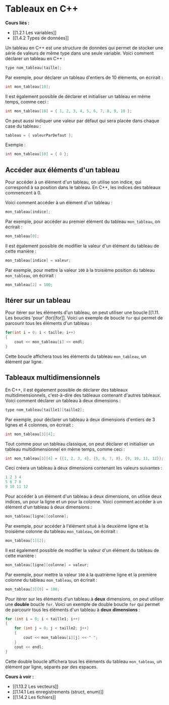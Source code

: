 # Tableaux en C++

**Cours liés :**
- [[1.2.1 Les variables]]
- [[1.4.2 Types de données]]

Un tableau en C++ est une structure de données qui permet de stocker une série de valeurs de même type dans une seule variable. Voici comment déclarer un tableau en C++ :

```cpp
type nom_tableau[taille];
```

Par exemple, pour déclarer un tableau d'entiers de 10 éléments, on écrirait :
```cpp
int mon_tableau[10];
```

Il est également possible de déclarer et initialiser un tableau en même temps, comme ceci :
```cpp
int mon_tableau[10] = { 1, 2, 3, 4, 5, 6, 7, 8, 9, 10 };
```

On peut aussi indiquer une valeur par défaut qui sera placée dans chaque case du tableau :
```cpp
tableau = { valeurParDefaut };
```
Exemple : 
```cpp
int mon_tableau[10] = { 0 };
```

## Accéder aux éléments d'un tableau

Pour accéder à un élément d'un tableau, on utilise son indice, qui correspond à sa position dans le tableau. En C++, les indices des tableaux commencent à 0.

Voici comment accéder à un élément d'un tableau :
```cpp
mon_tableau[indice];
```

Par exemple, pour accéder au premier élément du tableau `mon_tableau`, on écrirait :
```cpp
mon_tableau[0];
```

Il est également possible de modifier la valeur d'un élément du tableau de cette manière :
```cpp
mon_tableau[indice] = valeur;
```

Par exemple, pour mettre la valeur `100` à la troisième position du tableau `mon_tableau`, on écrirait :
```cpp
mon_tableau[2] = 100;
```

## Itérer sur un tableau

Pour itérer sur les éléments d'un tableau, on peut utiliser une boucle [[1.11. Les boucles 'pour' (for)|for]]. Voici un exemple de boucle `for` qui permet de parcourir tous les éléments d'un tableau :
```cpp
for(int i = 0; i < taille; i++) 
{   
	cout << mon_tableau[i] << endl; 
}
```

Cette boucle affichera tous les éléments du tableau `mon_tableau`, un élément par ligne.

## Tableaux multidimensionnels

En C++, il est également possible de déclarer des tableaux multidimensionnels, c'est-à-dire des tableaux contenant d'autres tableaux. Voici comment déclarer un tableau à deux dimensions :
```cpp
type nom_tableau[taille1][taille2];
```

Par exemple, pour déclarer un tableau à deux dimensions d'entiers de 3 lignes et 4 colonnes, on écrirait :
```cpp
int mon_tableau[3][4];
```

Tout comme pour un tableau classique, on peut déclarer et initialiser un tableau multidimensionnel en même temps, comme ceci :
```cpp
int mon_tableau[3][4] = {{1, 2, 3, 4}, {5, 6, 7, 8}, {9, 10, 11, 12}};
```

Ceci créera un tableau à deux dimensions contenant les valeurs suivantes :
```cpp
1 2 3 4
5 6 7 8
9 10 11 12
```

Pour accéder à un élément d'un tableau à deux dimensions, on utilise deux indices, un pour la ligne et un pour la colonne. Voici comment accéder à un élément d'un tableau à deux dimensions :
```cpp
mon_tableau[ligne][colonne];
```

Par exemple, pour accéder à l'élément situé à la deuxième ligne et la troisième colonne du tableau `mon_tableau`, on écrirait :
```cpp
mon_tableau[1][2];
```

Il est également possible de modifier la valeur d'un élément du tableau de cette manière :
```cpp
mon_tableau[ligne][colonne] = valeur;
```

Par exemple, pour mettre la valeur `100` à la quatrième ligne et la première colonne du tableau `mon_tableau`, on écrirait :
```cpp
mon_tableau[3][0] = 100;
```

Pour itérer sur les éléments d'un tableau à **deux** dimensions, on peut utiliser une **double** boucle `for`. Voici un exemple de double boucle `for` qui permet de parcourir tous les éléments d'un tableau à **deux** **dimensions** :
```cpp
for (int i = 0; i < taille1; i++) 
{
	for (int j = 0; j < taille2; j++) 
	{
		cout << mon_tableau[i][j] << " ";
	}
	cout << endl;
}
```

Cette double boucle affichera tous les éléments du tableau `mon_tableau`, un élément par ligne, séparés par des espaces.

**Cours à voir :**
- [[1.13.2 Les vecteurs]]
- [[1.14.1 Les enregistrements (struct, enum)]]
- [[1.14.2 Les fichiers]]